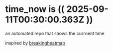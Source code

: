 # time_now is (( 2025-09-11T00:30:00.363Z ))

an automated repo that shows the currnent time

inspired by [breakingheatmap](https://github.com/breakingheatmap/breakingheatmap)